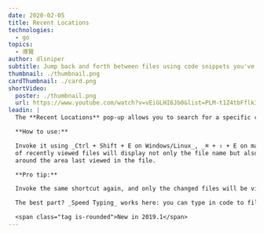 ```yaml
---
date: 2020-02-05
title: Recent Locations
technologies:
  - go
topics:
  - 導覽
author: dlsniper
subtitle: Jump back and forth between files using code snippets you've recently seen
thumbnail: ./thumbnail.png
cardThumbnail: ./card.png
shortVideo:
  poster: ./thumbnail.png
  url: https://www.youtube.com/watch?v=vEiGLHI6Jb0&list=PLM-t1Z4tbFflkIOaap4P-BV30ZrZwrDld&index=11
leadin: |
  The **Recent Locations** pop-up allows you to search for a specific change or recently viewed piece of code.

  **How to use:**

  Invoke it using _Ctrl + Shift + E on Windows/Linux_, _⌘ + ⇧ + E on macOS_, and the list
  of recently viewed files will display not only the file name but also the code snippets
  around the area last viewed in the file.

  **Pro tip:**

  Invoke the same shortcut again, and only the changed files will be visible.

  The best part? _Speed Typing_ works here: you can type in code to filter the results further.

  <span class="tag is-rounded">New in 2019.1</span>
---
```


